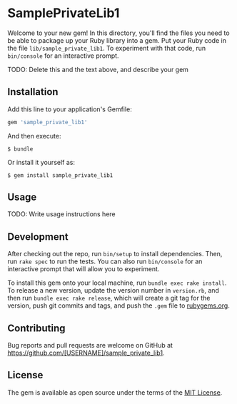 # SamplePrivateLib1

Welcome to your new gem! In this directory, you'll find the files you need to be able to package up your Ruby library into a gem. Put your Ruby code in the file `lib/sample_private_lib1`. To experiment with that code, run `bin/console` for an interactive prompt.

TODO: Delete this and the text above, and describe your gem

## Installation

Add this line to your application's Gemfile:

```ruby
gem 'sample_private_lib1'
```

And then execute:

    $ bundle

Or install it yourself as:

    $ gem install sample_private_lib1

## Usage

TODO: Write usage instructions here

## Development

After checking out the repo, run `bin/setup` to install dependencies. Then, run `rake spec` to run the tests. You can also run `bin/console` for an interactive prompt that will allow you to experiment.

To install this gem onto your local machine, run `bundle exec rake install`. To release a new version, update the version number in `version.rb`, and then run `bundle exec rake release`, which will create a git tag for the version, push git commits and tags, and push the `.gem` file to [rubygems.org](https://rubygems.org).

## Contributing

Bug reports and pull requests are welcome on GitHub at https://github.com/[USERNAME]/sample_private_lib1.

## License

The gem is available as open source under the terms of the [MIT License](https://opensource.org/licenses/MIT).
